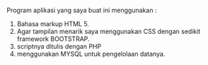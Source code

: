 
Program aplikasi yang saya buat ini menggunakan :

1. Bahasa markup HTML 5. 
2. Agar tampilan menarik saya menggunakan CSS dengan sedikit framework BOOTSTRAP. 
3. scriptnya ditulis dengan PHP
4. menggunakan MYSQL untuk pengelolaan datanya.

